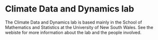 # Climate Data and Dynamics lab

The Climate Data and Dynamics lab is based mainly in the School of Mathematics and Statistics at the University of New South Wales.
See the webiste for more information about the lab and the people involved.

